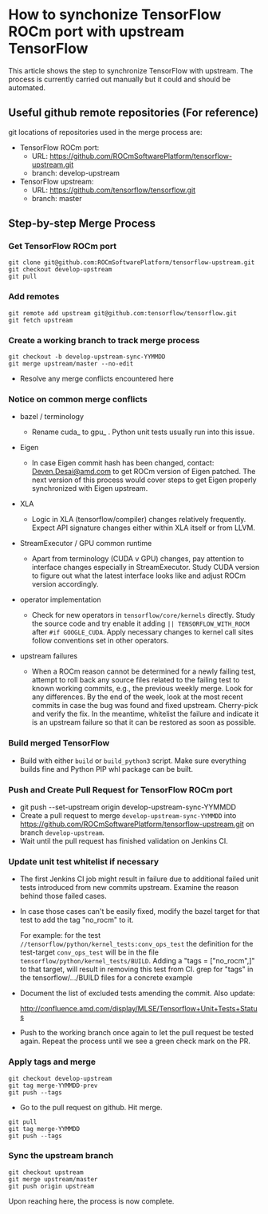 How to synchonize TensorFlow ROCm port with upstream TensorFlow
===============================================================
This article shows the step to synchronize TensorFlow with upstream. The
process is currently carried out manually but it could and should be automated.

Useful github remote repositories (For reference)
-------------------------------------------------
git locations of repositories used in the merge process are:

- TensorFlow ROCm port:
  - URL: https://github.com/ROCmSoftwarePlatform/tensorflow-upstream.git
  - branch: develop-upstream
- TensorFlow upstream:
  - URL: https://github.com/tensorflow/tensorflow.git
  - branch: master

Step-by-step Merge Process
--------------------------

### Get TensorFlow ROCm port
```
git clone git@github.com:ROCmSoftwarePlatform/tensorflow-upstream.git
git checkout develop-upstream
git pull
```
### Add remotes
```
git remote add upstream git@github.com:tensorflow/tensorflow.git
git fetch upstream
```

### Create a working branch to track merge process
```
git checkout -b develop-upstream-sync-YYMMDD
git merge upstream/master --no-edit
```
- Resolve any merge conflicts encountered here

### Notice on common merge conflicts

- bazel / terminology
  - Rename cuda_ to gpu_ . Python unit tests usually run into this issue.

- Eigen
  - In case Eigen commit hash has been changed, contact:
    Deven.Desai@amd.com to get ROCm version of Eigen patched. The next version
    of this process would cover steps to get Eigen properly synchronized with
    Eigen upstream.

- XLA
  - Logic in XLA (tensorflow/compiler) changes relatively frequently. Expect
    API signature changes either within XLA itself or from LLVM.
  
- StreamExecutor / GPU common runtime
  - Apart from terminology (CUDA v GPU) changes, pay attention to interface
    changes especially in StreamExecutor. Study CUDA version to figure out what
    the latest interface looks like and adjust ROCm version accordingly.

- operator implementation
  - Check for new operators in `tensorflow/core/kernels` directly. Study the
    source code and try enable it adding `|| TENSORFLOW_WITH_ROCM` after
    `#if GOOGLE_CUDA`. Apply necessary changes to kernel call sites follow
    conventions set in other operators.

- upstream failures
  - When a ROCm reason cannot be determined for a newly failing test, attempt
    to roll back any source files related to the failing test to known working
    commits, e.g., the previous weekly merge.  Look for any differences.  By 
    the end of the week, look at the most recent commits in case the bug was 
    found and fixed upstream.  Cherry-pick and verify the fix.  In the meantime, 
    whitelist the failure and indicate it is an upstream failure so that it can 
    be restored as soon as possible.

### Build merged TensorFlow
- Build with either `build` or `build_python3` script. Make sure everything
  builds fine and Python PIP whl package can be built.

### Push and Create Pull Request for TensorFlow ROCm port
- git push --set-upstream origin develop-upstream-sync-YYMMDD
- Create a pull request to merge `develop-upstream-sync-YYMMDD` into
  https://github.com/ROCmSoftwarePlatform/tensorflow-upstream.git on branch
  `develop-upstream`.
- Wait until the pull request has finished validation on Jenkins CI.

### Update unit test whitelist if necessary
- The first Jenkins CI job might result in failure due to additional failed
  unit tests introduced from new commits upstream. Examine the reason behind
  those failed cases.
- In case those cases can't be easily fixed, modify the bazel target for that
  test to add the tag "no_rocm" to it.

  For example:
  for the test `//tensorflow/python/kernel_tests:conv_ops_test`
  the definition for the test-target `conv_ops_test` will be in the file `tensorflow/python/kernel_tests/BUILD`.
  Adding a "tags = ["no_rocm",]" to that target, will result in removing this test from CI.
  grep for "tags" in the tensorflow/.../BUILD files for a concrete example


- Document the list of excluded tests amending the commit. Also update:

  http://confluence.amd.com/display/MLSE/Tensorflow+Unit+Tests+Status

- Push to the working branch once again to let the pull request be tested
  again. Repeat the process until we see a green check mark on the PR.

### Apply tags and merge
```
git checkout develop-upstream
git tag merge-YYMMDD-prev
git push --tags
```
- Go to the pull request on github. Hit merge.
```
git pull
git tag merge-YYMMDD
git push --tags
```

### Sync the upstream branch 
```
git checkout upstream
git merge upstream/master
git push origin upstream
```

Upon reaching here, the process is now complete.
